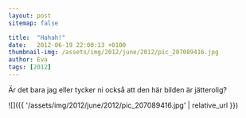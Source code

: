 ```yaml
---
layout: post
sitemap: false

title:  "Hahah!"
date:   2012-06-19 22:00:13 +0100
thumbnail-img: /assets/img/2012/june/2012/pic_207089416.jpg
author: Eva
tags: [2012]
---
```


Är det bara jag eller tycker ni också att den här bilden är jätterolig?

![]({{ '/assets/img/2012/june/2012/pic_207089416.jpg'  | relative_url }})

